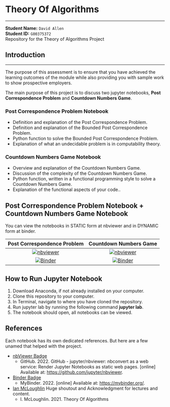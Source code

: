 # Theory Of Algorithms
***
<b>Student Name:</b> <code>David Allen</code><br>
<b>Student ID:</b> <code>G00375372</code><br>
Repository for the Theory of Algorithms Project<br>

## Introduction
***
<p>The purpose of this assessment is to ensure that you have achieved the learning outcomes
of the module while also providing you with sample work to show prospective employers.</p>
<p>The main purpose of this project is to discuss two jupyter notebooks, <b>Post Correspondence Problem</b> and <b>Countdown Numbers Game</b>.</p>

### Post Correspondence Problem Notebook
- Definition and explanation of the Post Correspondence Problem.
- Definition and explanation of the Bounded Post Correspondence Problem.
- Python function to solve the Bounded Post Correspondence Problem.
- Explanation of what an undecidable problem is in computability theory.

### Countdown Numbers Game Notebook
- Overview and explanation of the Countdown Numbers Game.
- Discussion of the complexity of the Countdown Numbers Game.
- Python function, written in a functional programming style to solve a Countdown Numbers Game. 
- Explanation of the functional aspects of your code..

## Post Correspondence Problem Notebook + Countdown Numbers Game Notebook
You can view the notebooks in STATIC form at nbviewer and in DYNAMIC form at binder.

| Post Correspondence Problem  | Countdown Numbers Game |
| :-: | :-: |
| [![nbviewer](https://img.shields.io/badge/jupyter_notebooks-nbviewer-purple.svg?style=flat-square)](https://nbviewer.org/github/allend4/Emerging_Tech/blob/main/scikit-learn.ipynb)  | [![nbviewer](https://img.shields.io/badge/jupyter_notebooks-nbviewer-purple.svg?style=flat-square)](https://nbviewer.org/github/allend4/Emerging_Tech/blob/main/quantum-deutsch.ipynb)  |
| [![Binder](https://mybinder.org/badge_logo.svg)](https://mybinder.org/v2/gh/allend4/Emerging_Tech/HEAD?labpath=scikit-learn.ipynb)  | [![Binder](https://mybinder.org/badge_logo.svg)](https://mybinder.org/v2/gh/allend4/Emerging_Tech/HEAD?labpath=quantum-deutsch.ipynb)  |

## How to Run Jupyter Notebook
1. Download Anaconda, if not already installed on your computer.
2. Clone this repository to your computer.
3. In Terminal, navigate to where you have cloned the repository.
4. Run jupyter lab by running the following command <b>jupyter lab</b>.
5. The notebook should open, all notebooks can be viewed.

## References
Each notebook has its own dedicated references. But here are a few unamed that helped with the project.
- [nbViewer Badge](https://github.com/jupyter/nbviewer)
    * GitHub. 2022. GitHub - jupyter/nbviewer: nbconvert as a web service: Render Jupyter Notebooks as static web pages. [online] Available at: <https://github.com/jupyter/nbviewer>.
- [Binder Badge](https://mybinder.org/)
    * MyBinder. 2022. [online] Available at: <https://mybinder.org/>.
- [Ian McLoughlin](https://github.com/ianmcloughlin) Huge shoutout and Acknowledgment for lectures and content.
    * I. McLoughlin. 2021. Theory Of Algorithms